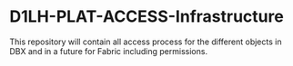 # D1LH-PLAT-ACCESS-Infrastructure
This repository will contain all access process for the different objects in DBX and in a future for Fabric including permissions.
